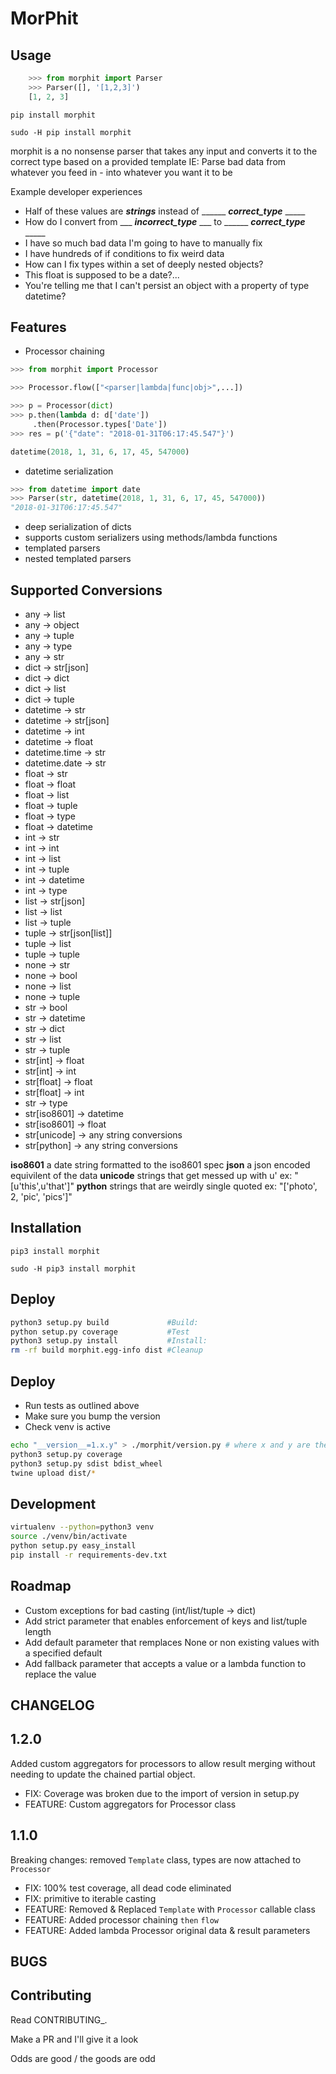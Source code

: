 # MorPhit

Usage
------------

```python
    >>> from morphit import Parser
    >>> Parser([], '[1,2,3]')
    [1, 2, 3]
```

`pip install morphit`

`sudo -H pip install morphit`


morphit is a no nonsense parser that takes any input and converts it to the correct type based on a provided template
IE: Parse bad data from whatever you feed in - into whatever you want it to be

Example developer experiences
-   Half of these values are **_strings_** instead of ______ **_correct_type_** _____
-   How do I convert from ___ **_incorrect_type_** ___ to ______ **_correct_type_** _____
-   I have so much bad data I'm going to have to manually fix
-   I have hundreds of if conditions to fix weird data
-   How can I fix types within a set of deeply nested objects?
-   This float is supposed to be a date?...
-   You're telling me that I can't persist an object with a property of type datetime?


Features
------------

-   Processor chaining

```python
>>> from morphit import Processor

>>> Processor.flow(["<parser|lambda|func|obj>",...])

>>> p = Processor(dict)
>>> p.then(lambda d: d['date'])
     .then(Processor.types['Date'])
>>> res = p('{"date": "2018-01-31T06:17:45.547"}')

datetime(2018, 1, 31, 6, 17, 45, 547000)
```

-   datetime serialization

```python
>>> from datetime import date
>>> Parser(str, datetime(2018, 1, 31, 6, 17, 45, 547000))
"2018-01-31T06:17:45.547"
```

-   deep serialization of dicts
-   supports custom serializers using methods/lambda functions
-   templated parsers
-   nested templated parsers

Supported Conversions
------------

-   any -> list
-   any -> object
-   any -> tuple
-   any -> type
-   any -> str
-   dict -> str[json]
-   dict -> dict
-   dict -> list
-   dict -> tuple
-   datetime -> str
-   datetime -> str[json]
-   datetime -> int
-   datetime -> float
-   datetime.time -> str
-   datetime.date -> str
-   float -> str
-   float -> float
-   float -> list
-   float -> tuple
-   float -> type
-   float -> datetime
-   int -> str
-   int -> int
-   int -> list
-   int -> tuple
-   int -> datetime
-   int -> type
-   list -> str[json]
-   list -> list
-   list -> tuple
-   tuple -> str[json[list]]
-   tuple -> list
-   tuple -> tuple
-   none -> str
-   none -> bool
-   none -> list
-   none -> tuple
-   str -> bool
-   str -> datetime
-   str -> dict
-   str -> list
-   str -> tuple
-   str[int] -> float
-   str[int] -> int
-   str[float] -> float
-   str[float] -> int
-   str -> type
-   str[iso8601] -> datetime
-   str[iso8601] -> float
-   str[unicode] -> any string conversions
-   str[python] -> any string conversions

**iso8601** a date string formatted to the iso8601 spec
**json** a json encoded equivilent of the data
**unicode** strings that get messed up with u' ex: "[u'this',u'that']"
**python** strings that are weirdly single quoted ex: "['photo', 2, 'pic', 'pics']"

Installation
------------

`pip3 install morphit`

`sudo -H pip3 install morphit`

Deploy
------------

```sh
python3 setup.py build             #Build:
python setup.py coverage           #Test
python3 setup.py install           #Install:
rm -rf build morphit.egg-info dist #Cleanup
```

Deploy
------------

* Run tests as outlined above
* Make sure you bump the version
* Check venv is active


```sh
echo "__version__=1.x.y" > ./morphit/version.py # where x and y are the next version
python3 setup.py coverage
python3 setup.py sdist bdist_wheel
twine upload dist/*
```

Development
------------
```sh
virtualenv --python=python3 venv
source ./venv/bin/activate
python setup.py easy_install
pip install -r requirements-dev.txt
```

Roadmap
------------

- Custom exceptions for bad casting (int/list/tuple -> dict)
- Add strict parameter that enables enforcement of keys and list/tuple length
- Add default parameter that remplaces None or non existing values with a specified default
- Add fallback parameter that accepts a value or a lambda function to replace the value


CHANGELOG
------------
## 1.2.0
Added custom aggregators for processors to allow result merging without needing to update the chained partial object.
- FIX: Coverage was broken due to the import of version in setup.py
- FEATURE: Custom aggregators for Processor class

## 1.1.0
Breaking changes: removed `Template` class, types are now attached to `Processor`

- FIX: 100% test coverage, all dead code eliminated
- FIX: primitive to iterable casting
- FEATURE: Removed & Replaced `Template` with `Processor` callable class
- FEATURE: Added processor chaining `then` `flow`
- FEATURE: Added lambda Processor original data & result parameters


BUGS
-----------



Contributing
------------

Read CONTRIBUTING\_.

Make a PR and I'll give it a look

Odds are good / the goods are odd
